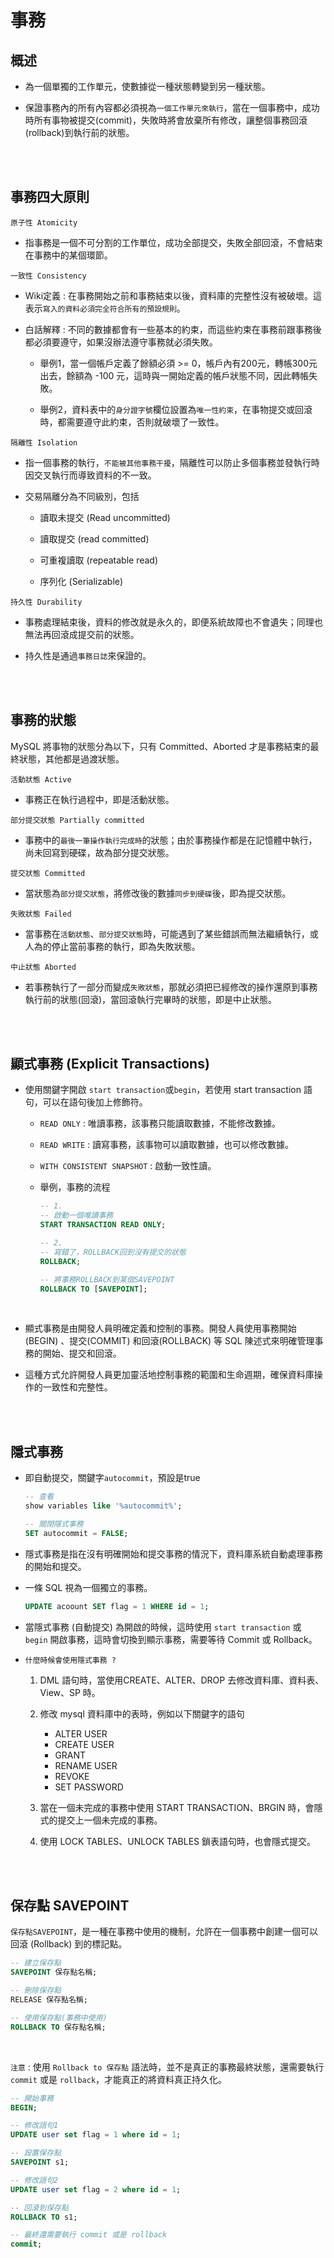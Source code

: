 # 事務

## 概述

* 為一個單獨的工作單元，使數據從一種狀態轉變到另一種狀態。

* 保證事務內的所有內容都必須視為`一個工作單元來執行`，當在一個事務中，成功時所有事物被提交(commit)，失敗時將會放棄所有修改，讓整個事務回滾(rollback)到執行前的狀態。 

<br/>

<br/>

## 事務四大原則

`原子性 Atomicity` 

* 指事務是一個不可分割的工作單位，成功全部提交，失敗全部回滾，不會結束在事務中的某個環節。


`一致性 Consistency`

* Wiki定義 : 在事務開始之前和事務結束以後，資料庫的完整性沒有被破壞。這表示`寫入的資料必須完全符合所有的預設規則`。

* 白話解釋 : 不同的數據都會有一些基本的約束，而這些約束在事務前跟事務後都必須要遵守，如果沒辦法遵守事務就必須失敗。

    * 舉例1，當一個帳戶定義了餘額必須 >= 0，帳戶內有200元，轉帳300元出去，餘額為 -100 元，這時與一開始定義的帳戶狀態不同，因此轉帳失敗。

    * 舉例2，資料表中的`身分證字號`欄位設置為`唯一性約束`，在事物提交或回滾時，都需要遵守此約束，否則就破壞了一致性。

`隔離性 Isolation`

* 指一個事務的執行，`不能被其他事務干擾`，隔離性可以防止多個事務並發執行時因交叉執行而導致資料的不一致。

* 交易隔離分為不同級別，包括

    * 讀取未提交 (Read uncommitted)
    
    * 讀取提交 (read committed)

    * 可重複讀取 (repeatable read)
    
    * 序列化 (Serializable)


`持久性 Durability`

* 事務處理結束後，資料的修改就是永久的，即便系統故障也不會遺失；同理也無法再回滾成提交前的狀態。

* 持久性是通過`事務日誌`來保證的。


<br/>

<br/>

## 事務的狀態

MySQL 將事物的狀態分為以下，只有 Committed、Aborted 才是事務結束的最終狀態，其他都是過渡狀態。

`活動狀態 Active`

* 事務正在執行過程中，即是活動狀態。

`部分提交狀態 Partially committed`

* 事務中的`最後一筆操作執行完成時`的狀態；由於事務操作都是在記憶體中執行，尚未回寫到硬碟，故為部分提交狀態。

`提交狀態 Committed`

* 當狀態為`部分提交狀態`，將修改後的數據`同步到硬碟`後，即為提交狀態。

`失敗狀態 Failed`

* 當事務在`活動狀態`、`部分提交狀態`時，可能遇到了某些錯誤而無法繼續執行，或人為的停止當前事務的執行，即為失敗狀態。

`中止狀態 Aborted`

* 若事務執行了一部分而變成`失敗狀態`，那就必須把已經修改的操作還原到事務執行前的狀態(回滾)，當回滾執行完畢時的狀態，即是中止狀態。

<br/>

<br/>

## 顯式事務 (Explicit Transactions)

* 使用關鍵字開啟 `start transaction`或`begin`，若使用 start transaction 語句，可以在語句後加上修飾符。

    * `READ ONLY` : 唯讀事務，該事務只能讀取數據，不能修改數據。

    * `READ WRITE` : 讀寫事務，該事物可以讀取數據，也可以修改數據。

    * `WITH CONSISTENT SNAPSHOT` : 啟動一致性讀。

    * 舉例，事務的流程

        ```sql
        -- 1.
        -- 啟動一個唯讀事務
        START TRANSACTION READ ONLY;

        -- 2.
        -- 寫錯了，ROLLBACK回到沒有提交的狀態
        ROLLBACK;

        -- 將事務ROLLBACK到某個SAVEPOINT
        ROLLBACK TO [SAVEPOINT];
        ```


        <br/>

* 顯式事務是由開發人員明確定義和控制的事務。開發人員使用事務開始(BEGIN) 、提交(COMMIT) 和回滾(ROLLBACK) 等 SQL 陳述式來明確管理事務的開始、提交和回滾。

* 這種方式允許開發人員更加靈活地控制事務的範圍和生命週期，確保資料庫操作的一致性和完整性。

<br/>

<br/>



## 隱式事務

* 即自動提交，關鍵字`autocommit`，預設是true

    ```sql
    -- 查看
    show variables like '%autocommit%';

    -- 關閉隱式事務
    SET autocommit = FALSE;
    ```

* 隱式事務是指在沒有明確開始和提交事務的情況下，資料庫系統自動處理事務的開始和提交。

* 一條 SQL 視為一個獨立的事務。

    ```sql
    UPDATE acoount SET flag = 1 WHERE id = 1;
    ```

* 當隱式事務 (自動提交) 為開啟的時候，這時使用 `start transaction` 或 `begin` 開啟事務，這時會切換到顯示事務，需要等待 Commit 或 Rollback。

* `什麼時候會使用隱式事務 ?`

    1. DML 語句時，當使用CREATE、ALTER、DROP 去修改資料庫、資料表、View、SP 時。

    2. 修改 mysql 資料庫中的表時，例如以下關鍵字的語句
    
        * ALTER USER
        * CREATE USER
        * GRANT
        * RENAME USER
        * REVOKE
        * SET PASSWORD

    3. 當在一個未完成的事務中使用 START TRANSACTION、BRGIN 時，會隱式的提交上一個未完成的事務。

    4. 使用 LOCK TABLES、UNLOCK TABLES 鎖表語句時，也會隱式提交。



<br/>

<br/>

## 保存點 SAVEPOINT


`保存點SAVEPOINT`，是一種在事務中使用的機制，允許在一個事務中創建一個可以回滾 (Rollback) 到的標記點。

```sql
-- 建立保存點
SAVEPOINT 保存點名稱;

-- 刪除保存點
RELEASE 保存點名稱;

-- 使用保存點(事務中使用)
ROLLBACK TO 保存點名稱;
```

<br/>

`注意` : 使用 `Rollback to 保存點` 語法時，並不是真正的事務最終狀態，還需要執行 `commit` 或是 `rollback`，才能真正的將資料真正持久化。

```sql
-- 開始事務
BEGIN;

-- 修改語句1
UPDATE user set flag = 1 where id = 1;

-- 設置保存點
SAVEPOINT s1;

-- 修改語句2
UPDATE user set flag = 2 where id = 1;

-- 回滾到保存點
ROLLBACK TO s1;

-- 最終還需要執行 commit 或是 rollback
commit;
```